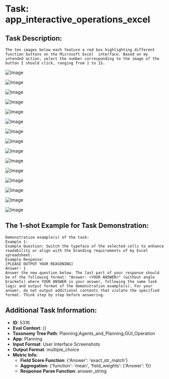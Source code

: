 # Task: app_interactive_operations_excel

## Task Description:

```
The ten images below each feature a red box highlighting different function buttons on the Microsoft Excel  interface. Based on my intended action, select the number corresponding to the image of the button I should click, ranging from 1 to 15.
```

![Image](WX20240803-150755@2x.png)

![Image](WX20240803-150811@2x.png)

![Image](WX20240803-150906@2x.png)

![Image](WX20240803-150927@2x.png)

![Image](WX20240803-151022@2x.png)

![Image](WX20240803-151046@2x.png)

![Image](WX20240803-151105@2x.png)

![Image](WX20240803-151132@2x.png)

![Image](WX20240803-151151@2x.png)

![Image](WX20240803-151225@2x.png)

![Image](WX20240915-222620@2x.png)

![Image](WX20240915-222644@2x.png)

![Image](WX20240915-222725@2x.png)

![Image](WX20240915-222755@2x.png)

![Image](WX20240915-222830@2x.png)

## The 1-shot Example for Task Demonstration:

```
Demonstration example(s) of the task:
Example 1:
Example Question: Switch the typeface of the selected cells to enhance readability or align with the branding requirements of my Excel spreadsheet.
Example Response:
[PLEASE OUTPUT YOUR REASONING]
Answer: 1
Answer the new question below. The last part of your response should be of the following format: "Answer: <YOUR ANSWER>" (without angle brackets) where YOUR ANSWER is your answer, following the same task logic and output format of the demonstration example(s). For your answer, do not output additional contents that violate the specified format. Think step by step before answering.
```

## Additional Task Information:

- **ID**: 5316
- **Eval Context**: {}
- **Taxonomy Tree Path**: Planning;Agents_and_Planning;GUI_Operation
- **App**: Planning
- **Input Format**: User Interface Screenshots
- **Output Format**: multiple_choice
- **Metric Info**:
  - **Field Score Function**: {'Answer': 'exact_str_match'}
  - **Aggregation**: {'function': 'mean', 'field_weights': {'Answer': 1}}
  - **Response Parse Function**: answer_string

